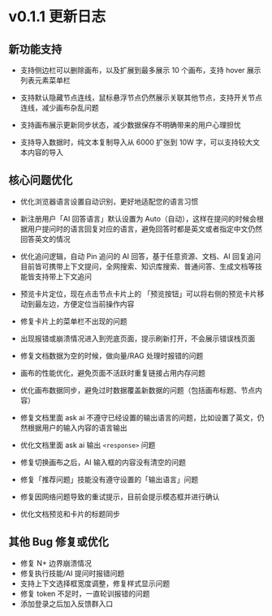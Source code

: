 # v0.1.1 更新日志

## **新功能支持**

- 支持侧边栏可以删除画布，以及扩展到最多展示 10 个画布，支持 hover 展示列表元素菜单栏

- 支持默认隐藏节点连线，鼠标悬浮节点仍然展示关联其他节点，支持开关节点连线，减少画布杂乱问题

- 支持画布展示更新同步状态，减少数据保存不明确带来的用户心理担忧

- 支持导入数据时，纯文本复制导入从 6000 扩张到 10W 字，可以支持较大文本内容的导入

## **核心问题优化**

- 优化浏览器语言设置自动识别，更好地适配您的语言习惯
- 新注册用户「AI 回答语言」默认设置为 Auto（自动），这样在提问的时候会根据用户提问时的语言回复对应的语言，避免回答时都是英文或者指定中文仍然回答英文的情况

- 优化追问逻辑，自动 Pin 追问的 AI 回答，基于任意资源、文档、AI 回复追问目前皆可携带上下文提问，全网搜索、知识库搜索、普通问答、生成文档等技能皆支持带上下文追问
- 预览卡片定位，现在点击节点卡片上的 「预览按钮」可以将右侧的预览卡片移动到最左边，方便定位当前操作内容

- 修复卡片上的菜单栏不出现的问题

- 出现报错或崩溃情况进入到兜底页面，提示刷新打开，不会展示错误栈页面
- 修复文档数据为空的时候，做向量/RAG 处理时报错的问题
- 画布的性能优化，避免页面不活跃时重复链接占用内存问题
- 优化画布数据同步，避免过时数据覆盖新数据的问题（包括画布标题、节点内容）
- 修复文档里面 ask ai 不遵守已经设置的输出语言的问题，比如设置了英文，仍然根据用户的输入内容的语言输出
- 优化文档里面 ask ai 输出 `<response>` 问题

- 修复切换画布之后，AI 输入框的内容没有清空的问题
- 修复「推荐问题」技能没有遵守设置的「输出语言」问题
- 修复因网络问题导致的重试提示，目前会提示模态框并进行确认
- 优化文档预览和卡片的标题同步

## **其他 Bug 修复或优化**

- 修复 N+ 边界崩溃情况
- 修复执行技能/AI 提问时报错问题
- 支持上下文选择框宽度调整，修复样式显示问题
- 修复 token 不足时，一直轮训报错的问题
- 添加登录之后加入反馈群入口
